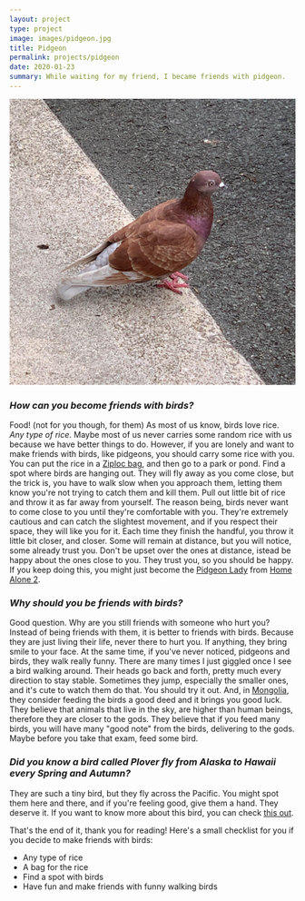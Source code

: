 ```yaml
---
layout: project
type: project
image: images/pidgeon.jpg
title: Pidgeon
permalink: projects/pidgeon
date: 2020-01-23
summary: While waiting for my friend, I became friends with pidgeon.
---
```


<img class="ui small right floated rounded image" src="/images/pidgeon.jpg">

### *How can you become friends with birds?*
Food! (not for you though, for them) As most of us know, birds love rice. *Any type of rice*. Maybe most of us never carries some random rice with us because we have better things to do. However, if you are lonely and want to make friends with birds, like pidgeons, you should carry some rice with you. You can put the rice in a [Ziploc bag](https://en.wikipedia.org/wiki/Ziploc), and then go to a park or pond. Find a spot where birds are hanging out. They will fly away as you come close, but the trick is, you have to walk slow when you approach them, letting them know you're not trying to catch them and kill them. Pull out little bit of rice and throw it as far away from yourself. The reason being, birds never want to come close to you until they're comfortable with you. They're extremely cautious and can catch the slightest movement, and if you respect their space, they will like you for it. Each time they finish the handful, you throw it little bit closer, and closer. Some will remain at distance, but you will notice, some already trust you. Don't be upset over the ones at distance, istead be happy about the ones close to you. They trust you, so you should be happy. If you keep doing this, you might just become the [Pidgeon Lady](https://keyassets-p2.timeincuk.net/wp/prod/wp-content/uploads/sites/30/2017/12/Bird-Lady-Home-Alone-630x473.jpg) from [Home Alone 2](https://en.wikipedia.org/wiki/Home_Alone_2:_Lost_in_New_York).

### *Why should you be friends with birds?*
Good question. Why are you still friends with someone who hurt you? Instead of being friends with them, it is better to friends with birds. Because they are just living their life, never there to hurt you. If anything, they bring smile to your face. At the same time, if you've never noticed, pidgeons and birds, they walk really funny. There are many times I just giggled once I see a bird walking around. Their heads go back and forth, pretty much every direction to stay stable. Sometimes they jump, especially the smaller ones, and it's cute to watch them do that. You should try it out. And, in [Mongolia](https://en.wikipedia.org/wiki/Mongolia), they consider feeding the birds a good deed and it brings you good luck. They believe that animals that live in the sky, are higher than human beings, therefore they are closer to the gods. They believe that if you feed many birds, you will have many "good note" from the birds, delivering to the gods. Maybe before you take that exam, feed some bird. 

### *Did you know a bird called Plover fly from Alaska to Hawaii every Spring and Autumn?*
They are such a tiny bird, but they fly across the Pacific. You might spot them here and there, and if you're feeling good, give them a hand. They deserve it. If you want to know more about this bird, you can check [this out](https://phys.org/news/2011-06-plovers-tracked-pacific.html).

That's the end of it, thank you for reading! Here's a small checklist for you if you decide to make friends with birds:
* Any type of rice 
* A bag for the rice
* Find a spot with birds
* Have fun and make friends with funny walking birds
